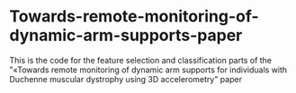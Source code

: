 # Towards-remote-monitoring-of-dynamic-arm-supports-paper
This is the code for the feature selection and classification parts of the "«Towards remote monitoring of dynamic arm supports for individuals with Duchenne muscular dystrophy using 3D accelerometry" paper
